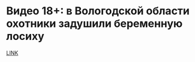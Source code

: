 # Видео 18+: в Вологодской области охотники задушили беременную лосиху



[LINK](https://varlamov.ru/4202636.html)